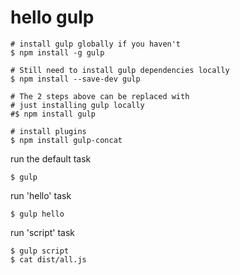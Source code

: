 hello gulp
=====

```
# install gulp globally if you haven't
$ npm install -g gulp

# Still need to install gulp dependencies locally
$ npm install --save-dev gulp

# The 2 steps above can be replaced with
# just installing gulp locally
#$ npm install gulp

# install plugins
$ npm install gulp-concat
```

run the default task
```
$ gulp
```

run 'hello' task
```
$ gulp hello
```

run 'script' task
```
$ gulp script
$ cat dist/all.js
```


